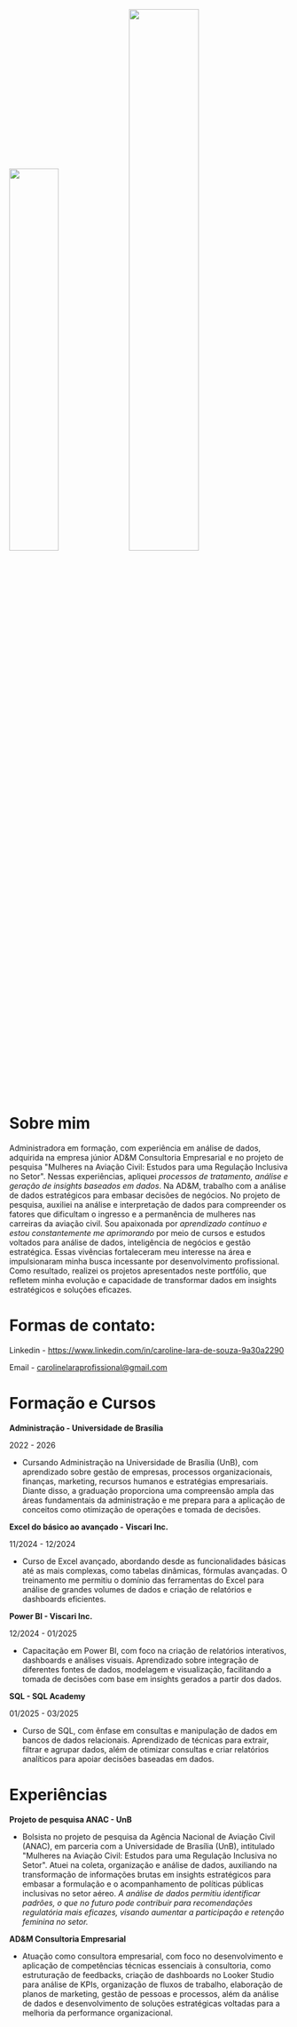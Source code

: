 
<img width="42%" src="![GitHub Stats](https://github-readme-stats.vercel.app/api?username=carolinedesouza25&show_icons=true&theme=radical&locale=pt-br)">
<img width="50%" src="![Top Langs](https://github-readme-stats.vercel.app/api/top-langs/?username=carolinedesouza25&layout=compact&theme=radical)">



# Sobre mim 

Administradora em formação, com experiência em análise de dados, adquirida na empresa júnior AD&M Consultoria Empresarial e no projeto de pesquisa "Mulheres na Aviação Civil: Estudos para
uma Regulação Inclusiva no Setor". Nessas experiências, apliquei *processos de tratamento, análise e geração de insights baseados em dados*. Na AD&M, trabalho com a análise de dados 
estratégicos para embasar decisões de negócios. No projeto de pesquisa, auxiliei na análise e interpretação de dados para compreender os fatores que dificultam o ingresso e a permanência de
mulheres nas carreiras da aviação civil. Sou apaixonada por *aprendizado contínuo e estou constantemente me aprimorando* por meio de cursos e estudos voltados para análise de dados, 
inteligência de negócios e gestão estratégica. Essas vivências fortaleceram meu interesse na área e impulsionaram minha busca incessante por desenvolvimento profissional. Como resultado,
realizei os projetos apresentados neste portfólio, que refletem minha evolução e capacidade de transformar dados em insights estratégicos e soluções eficazes. 

# Formas de contato:

Linkedin - https://www.linkedin.com/in/caroline-lara-de-souza-9a30a2290


Email - carolinelaraprofissional@gmail.com

# Formação e Cursos

**Administração - Universidade de Brasília**

2022 - 2026
- Cursando Administração na Universidade de Brasília (UnB), com aprendizado sobre gestão de empresas, processos organizacionais, finanças, marketing, recursos humanos e estratégias
 empresariais. Diante disso, a graduação proporciona uma compreensão ampla das áreas fundamentais da administração e me prepara para a aplicação de conceitos como otimização de
  operações e tomada de decisões.
  
**Excel do básico ao avançado - Viscari Inc.**

11/2024 - 12/2024
- Curso de Excel avançado, abordando desde as funcionalidades básicas até as mais complexas, como tabelas dinâmicas, fórmulas avançadas. O treinamento me permitiu o domínio das ferramentas
   do Excel para análise de grandes volumes de dados e criação de relatórios e dashboards eficientes.

**Power BI - Viscari Inc.**

12/2024 - 01/2025
- Capacitação em Power BI, com foco na criação de relatórios interativos, dashboards e análises visuais. Aprendizado sobre integração de diferentes fontes de dados, modelagem e
  visualização, facilitando a tomada de decisões com base em insights gerados a partir dos dados.

**SQL - SQL Academy**

01/2025 - 03/2025
- Curso de SQL, com ênfase em consultas e manipulação de dados em bancos de dados relacionais. Aprendizado de técnicas para extrair, filtrar e agrupar dados, além de otimizar consultas
  e criar relatórios analíticos para apoiar decisões baseadas em dados.

# Experiências

**Projeto de pesquisa ANAC - UnB**
- Bolsista no projeto de pesquisa da Agência Nacional de Aviação Civil (ANAC), em parceria com a Universidade de Brasília (UnB), intitulado "Mulheres na Aviação Civil: Estudos para uma
   Regulação Inclusiva no Setor". Atuei na coleta, organização e análise de dados, auxiliando na transformação de informações brutas em insights estratégicos para embasar a formulação e
   o acompanhamento de políticas públicas inclusivas no setor aéreo. *A análise de dados permitiu identificar padrões, o que no futuro pode contribuir para recomendações regulatória mais 
   eficazes, visando aumentar a participação e retenção feminina no setor.*


**AD&M Consultoria Empresarial**
- Atuação como consultora empresarial, com foco no desenvolvimento e aplicação de competências técnicas essenciais à consultoria, como estruturação de feedbacks, criação de dashboards no Looker Studio para análise de KPIs, organização de fluxos de trabalho, elaboração de planos de marketing, gestão de pessoas e processos, além da análise de dados e desenvolvimento de soluções estratégicas voltadas para a melhoria da performance organizacional.
